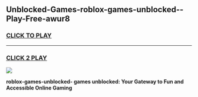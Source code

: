 
## Unblocked-Games-roblox-games-unblocked--Play-Free-awur8
<h3>
<a href="https://premium76.site?title=roblox-games-unblocked-&ref=24M">CLICK TO PLAY</a></h3>
<hr>

<h3>
<a href="https://premium76.site?title=roblox-games-unblocked-&ref=24M">CLICK 2 PLAY</a>
  
</h3>

<a href="https://premium76.site?title=roblox-games-unblocked-&ref=24M"><img src="https://clearcache.store/games.png"></a>


**roblox-games-unblocked- games unblocked: Your Gateway to Fun and Accessible Online Gaming**
